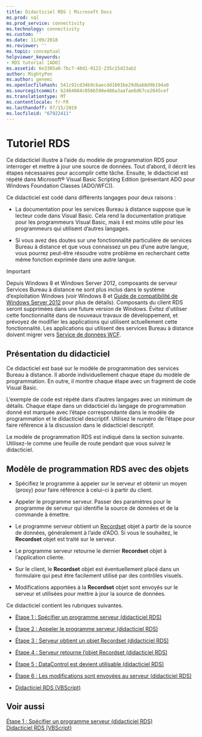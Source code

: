 ```yaml
---
title: Didacticiel RDS | Microsoft Docs
ms.prod: sql
ms.prod_service: connectivity
ms.technology: connectivity
ms.custom: ''
ms.date: 11/09/2018
ms.reviewer: ''
ms.topic: conceptual
helpviewer_keywords:
- RDS tutorial [ADO]
ms.assetid: 6e3305a0-7bc7-40d1-9122-235c15d23ab2
author: MightyPen
ms.author: genemi
ms.openlocfilehash: 541c92cd34b9cbaecdd1001be29dbab8d9b194a0
ms.sourcegitcommit: b2464064c0566590e486a3aafae6d67ce2645cef
ms.translationtype: MT
ms.contentlocale: fr-FR
ms.lasthandoff: 07/15/2019
ms.locfileid: "67922411"
---
```

# <a name="rds-tutorial"></a>Tutoriel RDS
Ce didacticiel illustre à l’aide du modèle de programmation RDS pour interroger et mettre à jour une source de données. Tout d’abord, il décrit les étapes nécessaires pour accomplir cette tâche. Ensuite, le didacticiel est répété dans Microsoft® Visual Basic Scripting Edition (présentant ADO pour Windows Foundation Classes (ADO/WFC)).  
  
 Ce didacticiel est codé dans différents langages pour deux raisons :  
  
-   La documentation pour les services Bureau à distance suppose que le lecteur code dans Visual Basic. Cela rend la documentation pratique pour les programmeurs Visual Basic, mais il est moins utile pour les programmeurs qui utilisent d’autres langages.  
  
-   Si vous avez des doutes sur une fonctionnalité particulière de services Bureau à distance et que vous connaissez un peu d’une autre langue, vous pourrez peut-être résoudre votre problème en recherchant cette même fonction exprimée dans une autre langue.  
  
> [!IMPORTANT]
>  Depuis Windows 8 et Windows Server 2012, composants de serveur Services Bureau à distance ne sont plus inclus dans le système d’exploitation Windows (voir Windows 8 et [Guide de compatibilité de Windows Server 2012](https://www.microsoft.com/download/details.aspx?id=27416) pour plus de détails). Composants du client RDS seront supprimées dans une future version de Windows. Évitez d'utiliser cette fonctionnalité dans de nouveaux travaux de développement, et prévoyez de modifier les applications qui utilisent actuellement cette fonctionnalité. Les applications qui utilisent des services Bureau à distance doivent migrer vers [Service de données WCF](https://go.microsoft.com/fwlink/?LinkId=199565).  
  
## <a name="how-the-tutorial-is-presented"></a>Présentation du didacticiel  
 Ce didacticiel est basé sur le modèle de programmation des services Bureau à distance. Il aborde individuellement chaque étape du modèle de programmation. En outre, il montre chaque étape avec un fragment de code Visual Basic.  
  
 L’exemple de code est répété dans d’autres langages avec un minimum de détails. Chaque étape dans un didacticiel du langage de programmation donné est marquée avec l’étape correspondante dans le modèle de programmation et le didacticiel descriptif. Utilisez le numéro de l’étape pour faire référence à la discussion dans le didacticiel descriptif.  
  
 Le modèle de programmation RDS est indiqué dans la section suivante. Utilisez-le comme une feuille de route pendant que vous suivez le didacticiel.  
  
## <a name="rds-programming-model-with-objects"></a>Modèle de programmation RDS avec des objets  
  
-   Spécifiez le programme à appeler sur le serveur et obtenir un moyen (proxy) pour faire référence à celui-ci à partir du client.  
  
-   Appeler le programme serveur. Passer des paramètres pour le programme de serveur qui identifie la source de données et de la commande à émettre.  
  
-   Le programme serveur obtient un [Recordset](../../../ado/reference/ado-api/recordset-object-ado.md) objet à partir de la source de données, généralement à l’aide d’ADO. Si vous le souhaitez, le **Recordset** objet est traité sur le serveur.  
  
-   Le programme serveur retourne le dernier **Recordset** objet à l’application cliente.  
  
-   Sur le client, le **Recordset** objet est éventuellement placé dans un formulaire qui peut être facilement utilisé par des contrôles visuels.  
  
-   Modifications apportées à la **Recordset** objet sont envoyés sur le serveur et utilisées pour mettre à jour la source de données.  
  
 Ce didacticiel contient les rubriques suivantes.  
  
-   [Étape 1 : Spécifier un programme serveur (didacticiel RDS)](../../../ado/guide/remote-data-service/step-1-specify-a-server-program-rds-tutorial.md)  
  
-   [Étape 2 : Appeler le programme serveur (didacticiel RDS)](../../../ado/guide/remote-data-service/step-2-invoke-the-server-program-rds-tutorial.md)  
  
-   [Étape 3 : Serveur obtient un objet Recordset (didacticiel RDS)](../../../ado/guide/remote-data-service/step-3-server-obtains-a-recordset-rds-tutorial.md)  
  
-   [Étape 4 : Serveur retourne l’objet Recordset (didacticiel RDS)](../../../ado/guide/remote-data-service/step-4-server-returns-the-recordset-rds-tutorial.md)  
  
-   [Étape 5 : DataControl est devient utilisable (didacticiel RDS)](../../../ado/guide/remote-data-service/step-5-datacontrol-is-made-usable-rds-tutorial.md)  
  
-   [Étape 6 : Les modifications sont envoyées au serveur (didacticiel RDS)](../../../ado/guide/remote-data-service/step-6-changes-are-sent-to-the-server-rds-tutorial.md)  
  
-   [Didacticiel RDS (VBScript)](../../../ado/guide/remote-data-service/rds-tutorial-vbscript.md)  
  
## <a name="see-also"></a>Voir aussi  
 [Étape 1 : Spécifier un programme serveur (didacticiel RDS)](../../../ado/guide/remote-data-service/step-1-specify-a-server-program-rds-tutorial.md)   
 [Didacticiel RDS (VBScript)](../../../ado/guide/remote-data-service/rds-tutorial-vbscript.md)   
